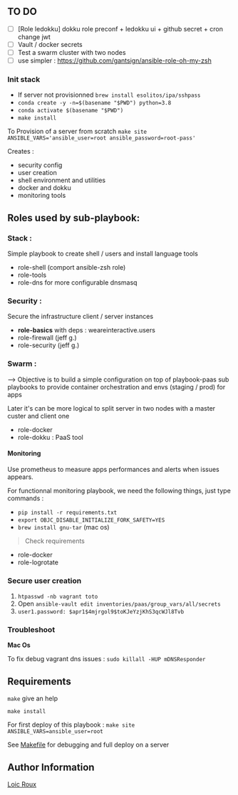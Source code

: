 
TO DO
------------
- [ ] [Role ledokku] dokku role preconf + ledokku ui + github secret + cron change jwt
- [ ] Vault / docker secrets
- [ ] Test a swarm cluster with two nodes
- [ ] use simpler : https://github.com/gantsign/ansible-role-oh-my-zsh

### Init stack

- If server not provisionned `brew install esolitos/ipa/sshpass`
- `conda create -y -n=$(basename "$PWD") python=3.8`
- `conda activate $(basename "$PWD")`
- `make install`

To Provision of a server from scratch `make site ANSIBLE_VARS='ansible_user=root ansible_password=root-pass'`

Creates :
- security config
- user creation
- shell environment and utilities
- docker and dokku
- monitoring tools

Roles used by sub-playbook:
------------

### Stack :

Simple playbook to create shell / users and install language tools

- role-shell (comport ansible-zsh role)
- role-tools
- role-dns for more configurable dnsmasq

### Security :

Secure the infrastructure client / server instances

- **role-basics** with deps : weareinteractive.users
- role-firewall (jeff g.)
- role-security (jeff g.)

### Swarm :

--> Objective is to build a simple configuration on top of playbook-paas sub playbooks to provide container orchestration and envs (staging / prod) for apps

Later it's can be more logical to split server in two nodes with a master custer and client one

- role-docker
- role-dokku : PaaS tool

#### Monitoring

Use prometheus to measure apps performances and alerts when issues appears.

For functionnal monitoring playbook, we need the following things, just type commands :

- `pip install -r requirements.txt`
- `export OBJC_DISABLE_INITIALIZE_FORK_SAFETY=YES`
- `brew install gnu-tar` (mac os)

> Check requirements

- role-docker
- role-logrotate

### Secure user creation

1. `htpasswd -nb vagrant toto`
1.  Open `ansible-vault edit inventories/paas/group_vars/all/secrets`
1. `user1.password: $apr1$4mjrgol9$toKJeYzjKhS3qcWJl8Tvb`

### Troubleshoot

**Mac Os**

To fix debug vagrant dns issues : `sudo killall -HUP mDNSResponder`

Requirements
------------

`make` give an help

`make install`

For first deploy of this playbook : `make site ANSIBLE_VARS=ansible_user=root`

See [Makefile](Makefile) for debugging and full deploy on a server

Author Information
------------------

[Loic Roux](https://github.com/loic-roux-404)
